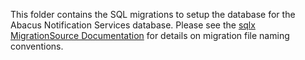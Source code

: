 This folder contains the SQL migrations to setup the database for the Abacus Notification Services database.
Please see the [sqlx MigrationSource Documentation](https://docs.rs/sqlx/latest/sqlx/migrate/trait.MigrationSource.html) for details on migration file naming conventions.